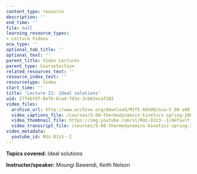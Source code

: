 ```yaml
---
content_type: resource
description: ''
end_time: ''
file: null
learning_resource_types:
- Lecture Videos
ocw_type: ''
optional_tab_title: ''
optional_text: ''
parent_title: Video Lectures
parent_type: CourseSection
related_resources_text: ''
resource_index_text: ''
resourcetype: Video
start_time: ''
title: 'Lecture 21: Ideal solutions'
uid: 27f4bfdf-8ef6-6cad-701e-3cb02ecaf102
video_files:
  archive_url: http://www.archive.org/download/MIT5.60S08/ocw-5_60-s08-lec21_300k.mp4
  video_captions_file: /courses/5-60-thermodynamics-kinetics-spring-2008/dc5a83382bcb5653b9bb5ae356724076_RUz-DJz3--I.vtt
  video_thumbnail_file: https://img.youtube.com/vi/RUz-DJz3--I/default.jpg
  video_transcript_file: /courses/5-60-thermodynamics-kinetics-spring-2008/7441ba23830652b79c2cdb18058b8353_RUz-DJz3--I.pdf
video_metadata:
  youtube_id: RUz-DJz3--I
---
```


**Topics covered:** Ideal solutions

**Instructor/speaker:** Moungi Bawendi, Keith Nelson



